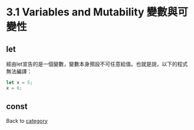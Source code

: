 # 3.1 Variables and Mutability 變數與可變性

## let
經由let宣告的是一個變數，變數本身預設不可任意給值。也就是說，以下的程式無法編譯：
``` rust
let x = 5;
x = 6;
```

## const

Back to [category](./../README.md)
